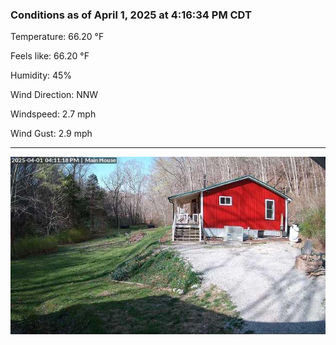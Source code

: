 ### Conditions as of April 1, 2025 at 4:16:34 PM CDT 

Temperature: 66.20 &deg;F

Feels like: 66.20 &deg;F

Humidity: 45%

Wind Direction: NNW

Windspeed: 2.7 mph

Wind Gust: 2.9 mph

---

<img src="./images/latest.jpeg"/>

